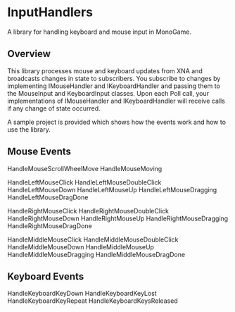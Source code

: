 # InputHandlers
A library for handling keyboard and mouse input in MonoGame.

## Overview
This library processes mouse and keyboard updates from XNA and broadcasts changes in state to subscribers.  You subscribe to changes by implementing IMouseHandler and IKeyboardHandler and passing them to the MouseInput and KeyboardInput classes.  Upon each Poll call, your implementations of IMouseHandler and IKeyboardHandler will receive calls if any change of state occurred.

A sample project is provided which shows how the events work and how to use the library.

## Mouse Events
HandleMouseScrollWheelMove
HandleMouseMoving

HandleLeftMouseClick
HandleLeftMouseDoubleClick
HandleLeftMouseDown
HandleLeftMouseUp
HandleLeftMouseDragging
HandleLeftMouseDragDone

HandleRightMouseClick
HandleRightMouseDoubleClick
HandleRightMouseDown
HandleRightMouseUp
HandleRightMouseDragging
HandleRightMouseDragDone

HandleMiddleMouseClick
HandleMiddleMouseDoubleClick
HandleMiddleMouseDown
HandleMiddleMouseUp
HandleMiddleMouseDragging
HandleMiddleMouseDragDone

## Keyboard Events
HandleKeyboardKeyDown
HandleKeyboardKeyLost
HandleKeyboardKeyRepeat
HandleKeyboardKeysReleased
